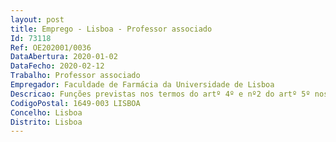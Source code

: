 ```yaml
--- 
layout: post
title: Emprego - Lisboa - Professor associado
Id: 73118
Ref: OE202001/0036
DataAbertura: 2020-01-02
DataFecho: 2020-02-12
Trabalho: Professor associado
Empregador: Faculdade de Farmácia da Universidade de Lisboa
Descricao: Funções previstas nos termos do artº 4º e nº2 do artº 5º nos termos do ECDU
CodigoPostal: 1649-003 LISBOA
Concelho: Lisboa
Distrito: Lisboa
--- 
```

